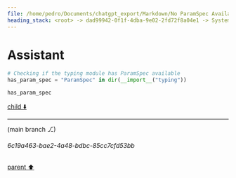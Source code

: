 ```yaml
---
file: /home/pedro/Documents/chatgpt_export/Markdown/No ParamSpec Available.md
heading_stack: <root> -> dad99942-0f1f-4dba-9e02-2fd72f8a04e1 -> System -> 958b6e43-778f-4c79-88fc-d066a7cf90df -> System -> aaa2e994-c802-4cf3-842c-5533a1176f22 -> User -> 9f0c2854-2b94-4ff5-a675-13553ec0e0e8 -> Assistant
---
```

# Assistant

```python
# Checking if the typing module has ParamSpec available
has_param_spec = "ParamSpec" in dir(__import__("typing"))

has_param_spec
```

[child ⬇️](#6c19a463-bae2-4a48-bdbc-85cc7cfd53bb)

---

(main branch ⎇)
###### 6c19a463-bae2-4a48-bdbc-85cc7cfd53bb
[parent ⬆️](#9f0c2854-2b94-4ff5-a675-13553ec0e0e8)
